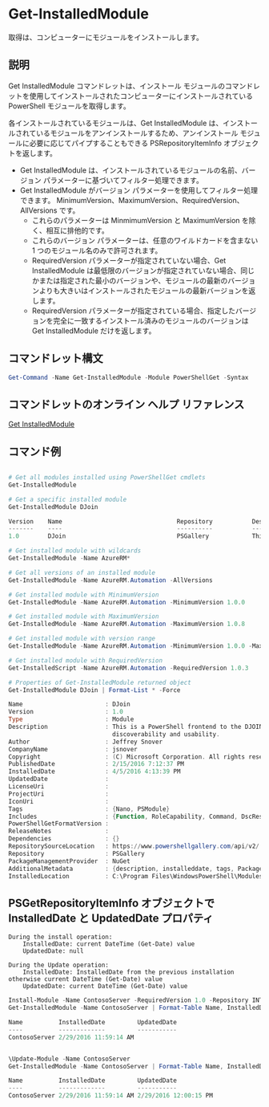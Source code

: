 # Get-InstalledModule

取得は、コンピューターにモジュールをインストールします。

## 説明

Get InstalledModule コマンドレットは、インストール モジュールのコマンドレットを使用してインストールされたコンピューターにインストールされている PowerShell モジュールを取得します。

各インストールされているモジュールは、Get InstalledModule は、インストールされているモジュールをアンインストールするため、アンインストール モジュールに必要に応じてパイプすることもできる PSRepositoryItemInfo オブジェクトを返します。

- Get InstalledModule は、インストールされているモジュールの名前、バージョン パラメーターに基づいてフィルター処理できます。
- Get InstalledModule がバージョン パラメーターを使用してフィルター処理できます。 MinimumVersion、MaximumVersion、RequiredVersion、AllVersions です。
  - これらのパラメーターは MinmimumVersion と MaximumVersion を除く、相互に排他的です。
  - これらのバージョン パラメーターは、任意のワイルドカードを含まない 1 つのモジュール名のみで許可されます。
  - RequiredVersion パラメーターが指定されていない場合、Get InstalledModule は最低限のバージョンが指定されていない場合、同じかまたは指定された最小のバージョンや、モジュールの最新のバージョンよりも大きいはインストールされたモジュールの最新バージョンを返します。 
  - RequiredVersion パラメーターが指定されている場合、指定したバージョンを完全に一致するインストール済みのモジュールのバージョンは Get InstalledModule だけを返します。

## コマンドレット構文
```powershell
Get-Command -Name Get-InstalledModule -Module PowerShellGet -Syntax
```

## コマンドレットのオンライン ヘルプ リファレンス

[Get InstalledModule](http://go.microsoft.com/fwlink/?LinkId=526863)

## コマンド例

```powershell

# Get all modules installed using PowerShellGet cmdlets
Get-InstalledModule

# Get a specific installed module
Get-InstalledModule DJoin

Version    Name                                Repository           Description
-------    ----                                ----------           -----------
1.0        DJoin                               PSGallery            This is a PowerShell frontend to the DJOIN.exe c...

# Get installed module with wildcards
Get-InstalledModule -Name AzureRM*

# Get all versions of an installed module
Get-InstalledModule -Name AzureRM.Automation -AllVersions

# Get installed module with MinimumVersion
Get-InstalledModule -Name AzureRM.Automation -MinimumVersion 1.0.0

# Get installed module with MaximumVersion
Get-InstalledModule -Name AzureRM.Automation -MaximumVersion 1.0.8

# Get installed module with version range
Get-InstalledModule -Name AzureRM.Automation -MinimumVersion 1.0.0 -MaximumVersion 1.0.8

# Get installed module with RequiredVersion
Get-InstalledScript -Name AzureRM.Automation -RequiredVersion 1.0.3

# Properties of Get-InstalledModule returned object
Get-InstalledModule DJoin | Format-List * -Force

Name                       : DJoin
Version                    : 1.0
Type                       : Module
Description                : This is a PowerShell frontend to the DJOIN.exe command which provides better
                             discoverability and usability.
Author                     : Jeffrey Snover
CompanyName                : jsnover
Copyright                  : (C) Microsoft Corporation. All rights reserved.
PublishedDate              : 2/15/2016 7:12:37 PM
InstalledDate              : 4/5/2016 4:13:39 PM
UpdatedDate                :
LicenseUri                 :
ProjectUri                 :
IconUri                    :
Tags                       : {Nano, PSModule}
Includes                   : {Function, RoleCapability, Command, DscResource...}
PowerShellGetFormatVersion :
ReleaseNotes               :
Dependencies               : {}
RepositorySourceLocation   : https://www.powershellgallery.com/api/v2/
Repository                 : PSGallery
PackageManagementProvider  : NuGet
AdditionalMetadata         : {description, installeddate, tags, PackageManagementProvider...}
InstalledLocation          : C:\Program Files\WindowsPowerShell\Modules\DJoin\1.0

```



## PSGetRepositoryItemInfo オブジェクトで InstalledDate と UpdatedDate プロパティ

    During the install operation:
        InstalledDate: current DateTime (Get-Date) value
        UpdatedDate: null

    During the Update operation:
        InstalledDate: InstalledDate from the previous installation otherwise current DateTime (Get-Date) value
        UpdatedDate: current DateTime (Get-Date) value

```powershell
Install-Module -Name ContosoServer -RequiredVersion 1.0 -Repository INT
Get-InstalledModule -Name ContosoServer | Format-Table Name, InstalledDate, UpdatedDate

Name          InstalledDate         UpdatedDate
----          -------------         -----------
ContosoServer 2/29/2016 11:59:14 AM


\Update-Module -Name ContosoServer
Get-InstalledModule -Name ContosoServer | Format-Table Name, InstalledDate, UpdatedDate

Name          InstalledDate         UpdatedDate
----          -------------         -----------
ContosoServer 2/29/2016 11:59:14 AM 2/29/2016 12:00:15 PM
```

<!--HONumber=Oct16_HO1-->


